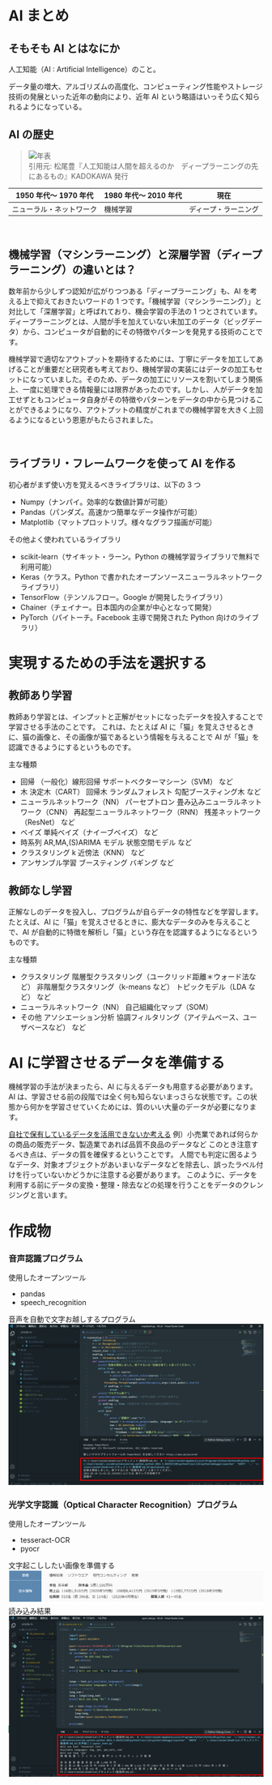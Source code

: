 <!-- <link href="./style.css" rel="stylesheet"></link> -->

# AI まとめ

## そもそも AI とはなにか

人工知能（AI : Artificial Intelligence）のこと。

データ量の増大、アルゴリズムの高度化、コンピューティング性能やストレージ技術の発展といった近年の動向により、近年 AI という略語はいっそう広く知られるようになっている。

## AI の歴史

> ![年表](https://e2o37xwryh5.exactdn.com/wp-content/uploads/2019/11/20160619232611-640x391.jpg?strip=all&lossy=1&ssl=1) </br>引用元: 松尾豊『人工知能は人間を超えるのか　ディープラーニングの先にあるもの』KADOKAWA 発行

<div class="era_table">

| 1950 年代～ 1970 年代    | 1980 年代～ 2010 年代 | 現在                 |
| ------------------------ | --------------------- | -------------------- |
| ニューラル・ネットワーク | 機械学習              | ディープ・ラーニング |

</div>

</br>

## 機械学習（マシンラーニング）と深層学習（ディープラーニング）の違いとは？

<div class="indentation">

数年前から少しずつ認知が広がりつつある「ディープラーニング」も、AI を考える上で抑えておきたいワードの 1 つです。「機械学習（マシンラーニング）」と対比して「深層学習」と呼ばれており、機会学習の手法の 1 つとされています。ディープラーニングとは、人間が手を加えていない未加工のデータ（ビッグデータ）から、コンピュータが自動的にその特徴やパターンを発見する技術のことです。

機械学習で適切なアウトプットを期待するためには、丁寧にデータを加工してあげることが重要だと研究者も考えており、機械学習の実装にはデータの加工もセットになっていました。そのため、データの加工にリソースを割いてしまう関係上、一度に処理できる情報量には限界があったのです。しかし、人がデータを加工せずともコンピュータ自身がその特徴やパターンをデータの中から見つけることができるようになり、アウトプットの精度がこれまでの機械学習を大きく上回るようになるという恩恵がもたらされました。

</div>
</br>

## ライブラリ・フレームワークを使って AI を作る

初心者がまず使い方を覚えるべきライブラリは、以下の 3 つ

- Numpy（ナンパイ。効率的な数値計算が可能）
- Pandas（パンダズ。高速かつ簡単なデータ操作が可能）
- Matplotlib（マットプロットリブ。様々なグラフ描画が可能）

その他よく使われているライブラリ

- scikit-learn（サイキット・ラーン。Python の機械学習ライブラリで無料で利用可能）
- Keras（ケラス。Python で書かれたオープンソースニューラルネットワークライブラリ）
- TensorFlow（テンソルフロー。Google が開発したライブラリ）
- Chainer（チェイナー。日本国内の企業が中心となって開発）
- PyTorch（パイトーチ。Facebook 主導で開発された Python 向けのライブラリ）

# 実現するための手法を選択する

## 教師あり学習

教師あり学習とは、インプットと正解がセットになったデータを投入することで学習させる手法のことです。
これは、たとえば AI に「猫」を覚えさせるときに、猫の画像と、その画像が猫であるという情報を与えることで AI が「猫」を認識できるようにするというものです。

主な種類

- 回帰 （一般化）線形回帰 サポートベクターマシーン（SVM） など
- 木 決定木（CART） 回帰木 ランダムフォレスト 勾配ブースティング木 など
- ニューラルネットワーク（NN） パーセプトロン 畳み込みニューラルネットワーク（CNN） 再起型ニューラルネットワーク（RNN） 残差ネットワーク（ResNet） など
- ベイズ 単純ベイズ（ナイーブベイズ） など
- 時系列 AR,MA,(S)ARIMA モデル 状態空間モデル など
- クラスタリング k 近傍法（KNN） など
- アンサンブル学習 ブースティング バギング など

## 教師なし学習

正解なしのデータを投入し、プログラムが自らデータの特性などを学習します。
たとえば、AI に「猫」を覚えさせるときに、膨大なデータのみを与えることで、AI が自動的に特徴を解析し「猫」という存在を認識するようになるというものです。

主な種類

- クラスタリング 階層型クラスタリング（ユークリッド距離＊ウォード法など） 非階層型クラスタリング（k-means など） トピックモデル（LDA など） など
- ニューラルネットワーク（NN） 自己組織化マップ（SOM）
- その他 アソシエーション分析 協調フィルタリング（アイテムベース、ユーザベースなど） など

# AI に学習させるデータを準備する

機械学習の手法が決まったら、AI に与えるデータも用意する必要があります。
AI は、学習させる前の段階では全く何も知らないまっさらな状態です。この状態から何かを学習させていくためには、質のいい大量のデータが必要になります。

<u>自社で保有しているデータを活用できないか考える</u>
例）小売業であれば何らかの商品の販売データ、製造業であれば品質不良品のデータなど
このとき注意するべき点は、データの質を確保するということです。
人間でも判定に困るようなデータ、対象オブジェクトがあいまいなデータなどを除去し、誤ったラベル付けを行っていないかどうかに注意する必要があります。
このように、データを利用する前にデータの変換・整理・除去などの処理を行うことをデータのクレンジングと言います。

# 作成物

### 音声認識プログラム

使用したオープンツール

- pandas
- speech_recognition

音声を自動で文字お越しするプログラム
![音声認識プログラム](./キャプチャ.png)

### 光学文字認識（Optical Character Recognition）プログラム

使用したオープンツール

- tesseract-OCR
- pyocr

文字起こししたい画像を準備する
![文字お越ししたい画像](./test.png)
読み込み結果
![結果](./キャプチャ2.png)
